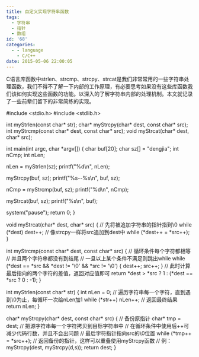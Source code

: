 ```yaml
---
title: 自定义实现字符串函数
tags:
  - 字符串
  - 指针
  - 数组
id: '68'
categories:
  - - language
    - C/C++
date: 2015-05-06 22:00:05
---
```


C语言库函数中strlen、strcmp、strcpy、strcat是我们非常常用的一些字符串处理函数，我们不得不了解一下内部的工作原理，有必要思考如果没有这些库函数我们该如何实现这些函数的功能。以深入的了解字符串内部的处理机制。本文就记录了一些前辈们留下的非常简练的实现。
<!-- more -->
#include <stdio.h>
#include <stdlib.h>

int myStrlen(const char\* str);
char\* myStrcpy(char\* dest, const char\* src);
int myStrcmp(const char\* dest, const char\* src);
void myStrcat(char\* dest, char\* src);

int main(int argc, char \*argv\[\])
{
char buf\[20\];
char sz\[\] = "dengjia";
int nCmp;
int nLen;

nLen = myStrlen(sz);
printf("%d\\n", nLen);

myStrcpy(buf, sz);
printf("%s--%s\\n", buf, sz);

nCmp = myStrcmp(buf, sz);
printf("%d\\n", nCmp);

myStrcat(buf, sz);
printf("%s\\n", buf);

system("pause");
return 0;
}

void myStrcat(char\* dest, char\* src)
{
// 先将被追加字符串的指针指到\\0
while (\*dest) dest++;
// 像strcpy一样将src追加到dest中
while (\*dest++ = \*src++);
}

int myStrcmp(const char\* dest, const char\* src)
{
// 循环条件每个字符都相等
// 并且两个字符串都没有到结尾
// 一旦以上某个条件不满足则跳出while
while (\*dest == \*src && \*dest != '\\0' && \*src != '\\0')
{
dest++; src++;
}
// 此时计算最后指向的两个字符的差值，返回对应值即可
return \*dest > \*src ? 1 : (\*dest == \*src ? 0 : -1);
}

int myStrlen(const char\* str)
{
int nLen = 0;
// 遍历字符串每一个字符，直到遇到\\0为止，每循环一次给nLen加1
while (\*str++) nLen++;
// 返回最终结果
return nLen;
}

char\* myStrcpy(char\* dest, const char\* src)
{
// 备份原指针
char\* tmp = dest;
// 把源字符串每一个字符拷贝到目标字符串中
// 在循环条件中使用后++可减少代码行数，并且不会出问题
// 最后字符指针指向src的\\0位置
while (\*tmp++ = \*src++);
// 返回备份的指针，这样可以重叠使用myStrcpy函数
// 例：myStrcpy(dest, myStrcpy(d,s));
return dest;
}
